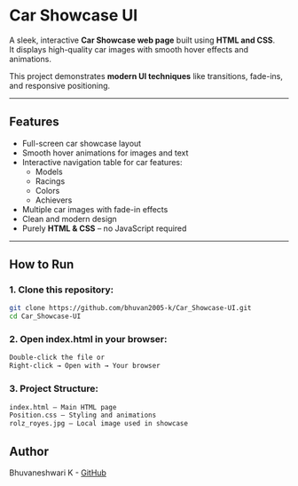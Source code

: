 # Car Showcase UI

A sleek, interactive **Car Showcase web page** built using **HTML and CSS**.  
It displays high-quality car images with smooth hover effects and animations.  

This project demonstrates **modern UI techniques** like transitions, fade-ins, and responsive positioning.

---

## Features

- Full-screen car showcase layout
- Smooth hover animations for images and text
- Interactive navigation table for car features:
  - Models
  - Racings
  - Colors
  - Achievers
- Multiple car images with fade-in effects
- Clean and modern design
- Purely **HTML & CSS** – no JavaScript required

---

## How to Run

### 1. **Clone this repository:**

```bash
git clone https://github.com/bhuvan2005-k/Car_Showcase-UI.git
cd Car_Showcase-UI
```

### 2. **Open index.html in your browser:**
```bash
Double-click the file or
Right-click → Open with → Your browser
```

### 3. **Project Structure:**
```bash
index.html – Main HTML page
Position.css – Styling and animations
rolz_royes.jpg – Local image used in showcase
```

## Author
Bhuvaneshwari K - [GitHub](https://github.com/bhuvan2005-k)
